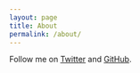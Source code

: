 ```yaml
---
layout: page
title: About
permalink: /about/
---
```


Follow me on [Twitter][twitter] and [GitHub][github].

[twitter]: https://twitter.com/eithraelz
[github]: https://github.com/eithrael
